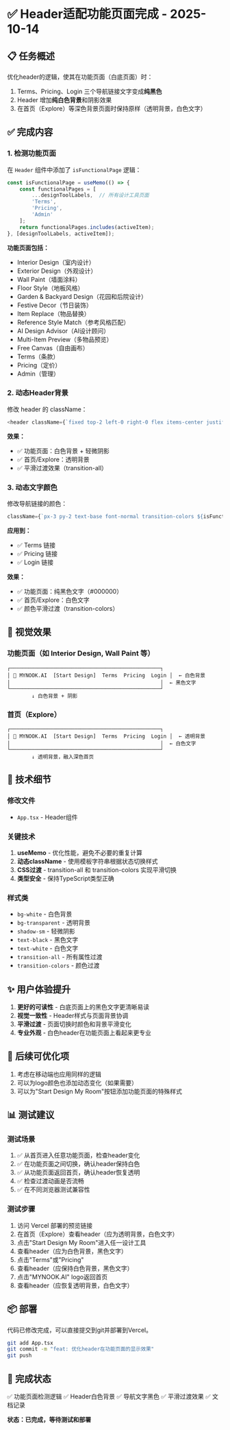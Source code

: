 # ✅ Header适配功能页面完成 - 2025-10-14

## 📋 任务概述

优化header的逻辑，使其在功能页面（白底页面）时：
1. Terms、Pricing、Login 三个导航链接文字变成**纯黑色**
2. Header 增加**纯白色背景**和阴影效果
3. 在首页（Explore）等深色背景页面时保持原样（透明背景，白色文字）

## ✅ 完成内容

### 1. 检测功能页面
在 `Header` 组件中添加了 `isFunctionalPage` 逻辑：

```typescript
const isFunctionalPage = useMemo(() => {
    const functionalPages = [
        ...designToolLabels,  // 所有设计工具页面
        'Terms',
        'Pricing',
        'Admin'
    ];
    return functionalPages.includes(activeItem);
}, [designToolLabels, activeItem]);
```

**功能页面包括：**
- Interior Design（室内设计）
- Exterior Design（外观设计）
- Wall Paint（墙面涂料）
- Floor Style（地板风格）
- Garden & Backyard Design（花园和后院设计）
- Festive Decor（节日装饰）
- Item Replace（物品替换）
- Reference Style Match（参考风格匹配）
- AI Design Advisor（AI设计顾问）
- Multi-Item Preview（多物品预览）
- Free Canvas（自由画布）
- Terms（条款）
- Pricing（定价）
- Admin（管理）

### 2. 动态Header背景
修改 header 的 className：

```typescript
<header className={`fixed top-2 left-0 right-0 flex items-center justify-between pl-8 h-[72px] z-40 transition-all ${isFunctionalPage ? 'bg-white shadow-sm' : 'bg-transparent'}`}>
```

**效果：**
- ✅ 功能页面：白色背景 + 轻微阴影
- ✅ 首页/Explore：透明背景
- ✅ 平滑过渡效果（transition-all）

### 3. 动态文字颜色
修改导航链接的颜色：

```typescript
className={`px-3 py-2 text-base font-normal transition-colors ${isFunctionalPage ? 'text-black' : 'text-white'}`}
```

**应用到：**
- ✅ Terms 链接
- ✅ Pricing 链接
- ✅ Login 链接

**效果：**
- ✅ 功能页面：纯黑色文字（#000000）
- ✅ 首页/Explore：白色文字
- ✅ 颜色平滑过渡（transition-colors）

## 🎨 视觉效果

### 功能页面（如 Interior Design, Wall Paint 等）
```
┌─────────────────────────────────────────────────┐
│ 🔵 MYNOOK.AI  [Start Design]  Terms  Pricing  Login │  ← 白色背景
│                                                 │  ← 黑色文字
└─────────────────────────────────────────────────┘
        ↓ 白色背景 + 阴影
```

### 首页（Explore）
```
┌─────────────────────────────────────────────────┐
│ 🔵 MYNOOK.AI  [Start Design]  Terms  Pricing  Login │  ← 透明背景
│                                                 │  ← 白色文字
└─────────────────────────────────────────────────┘
        ↓ 透明背景，融入深色首页
```

## 📝 技术细节

### 修改文件
- `App.tsx` - Header组件

### 关键技术
1. **useMemo** - 优化性能，避免不必要的重复计算
2. **动态className** - 使用模板字符串根据状态切换样式
3. **CSS过渡** - transition-all 和 transition-colors 实现平滑切换
4. **类型安全** - 保持TypeScript类型正确

### 样式类
- `bg-white` - 白色背景
- `bg-transparent` - 透明背景
- `shadow-sm` - 轻微阴影
- `text-black` - 黑色文字
- `text-white` - 白色文字
- `transition-all` - 所有属性过渡
- `transition-colors` - 颜色过渡

## ✨ 用户体验提升

1. **更好的可读性** - 白底页面上的黑色文字更清晰易读
2. **视觉一致性** - Header样式与页面背景协调
3. **平滑过渡** - 页面切换时颜色和背景平滑变化
4. **专业外观** - 白色header在功能页面上看起来更专业

## 🔄 后续可优化项

1. 考虑在移动端也应用同样的逻辑
2. 可以为logo颜色也添加动态变化（如果需要）
3. 可以为"Start Design My Room"按钮添加功能页面的特殊样式

## 📊 测试建议

### 测试场景
1. ✅ 从首页进入任意功能页面，检查header变化
2. ✅ 在功能页面之间切换，确认header保持白色
3. ✅ 从功能页面返回首页，确认header恢复透明
4. ✅ 检查过渡动画是否流畅
5. ✅ 在不同浏览器测试兼容性

### 测试步骤
1. 访问 Vercel 部署的预览链接
2. 在首页（Explore）查看header（应为透明背景，白色文字）
3. 点击"Start Design My Room"进入任一设计工具
4. 查看header（应为白色背景，黑色文字）
5. 点击"Terms"或"Pricing"
6. 查看header（应保持白色背景，黑色文字）
7. 点击"MYNOOK.AI" logo返回首页
8. 查看header（应恢复透明背景，白色文字）

## 📦 部署

代码已修改完成，可以直接提交到git并部署到Vercel。

```bash
git add App.tsx
git commit -m "feat: 优化header在功能页面的显示效果"
git push
```

## 🎉 完成状态

✅ 功能页面检测逻辑
✅ Header白色背景
✅ 导航文字黑色
✅ 平滑过渡效果
✅ 文档记录

**状态：已完成，等待测试和部署**

